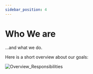 ```yaml
---
sidebar_position: 4
---
```


# Who We are

...and what we do.

Here is a short overview about our goals:

![Overview_Responsibilities](../assets/Architecture.svg)
